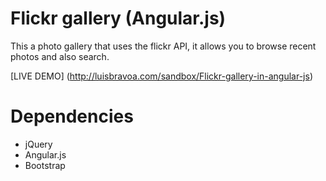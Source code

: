 Flickr gallery (Angular.js)
============================

This a photo gallery that uses the flickr API, it allows you to browse recent photos and also search.

[LIVE DEMO] (http://luisbravoa.com/sandbox/Flickr-gallery-in-angular-js)

Dependencies
============

- jQuery
- Angular.js
- Bootstrap